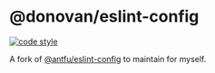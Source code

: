 # @donovan/eslint-config

[![code style](https://antfu.me/badge-code-style.svg)](https://github.com/antfu/eslint-config)

A fork of [@antfu/eslint-config](https://github.com/antfu/eslint-config) to maintain for myself.
